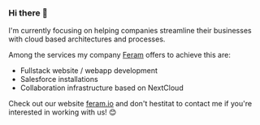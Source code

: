 ### Hi there 👋

I'm currently focusing on helping companies 
streamline their businesses with
cloud based architectures and processes.

Among the services my company [Feram](https://www.feram.io) 
offers to achieve this are:

- Fullstack website / webapp development
- Salesforce installations
- Collaboration infrastructure based on NextCloud

Check out our website [feram.io](https://www.feram.io)
and don't hestitat to contact me if you're interested
in working with us! 😊
